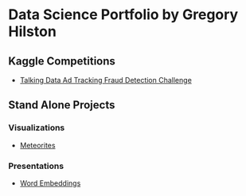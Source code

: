 # Data Science Portfolio by Gregory Hilston


## Kaggle Competitions

 - [Talking Data Ad Tracking Fraud Detection Challenge](https://github.com/GregHilston/kaggle-talking-data-ad-tracking-fraud-detection-challenge)


## Stand Alone Projects
### Visualizations

-  [Meteorites](https://github.com/GregHilston/meteorites)

### Presentations
- [Word Embeddings](https://github.com/GregHilston/word_embeddings_presentation)
